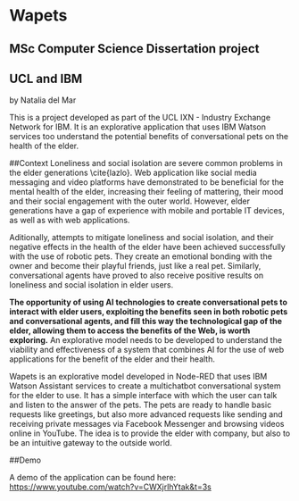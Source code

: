 # Wapets
## MSc Computer Science Dissertation project
## UCL and IBM
by Natalia del Mar


This is a project developed as part of the UCL IXN - Industry Exchange Network for IBM. It is an explorative application that uses IBM Watson services too understand the potential benefits of conversational pets on the health of the elder.

##Context
Loneliness and social isolation are severe common problems in the elder generations \cite{lazlo}. Web application like social media messaging and video platforms have demonstrated to be beneficial for the mental health of the elder, increasing their feeling of mattering, their mood and their social engagement with the outer world. However, elder generations have a gap of experience with mobile and portable IT devices, as well as with web applications.

Aditionally, attempts to mitigate loneliness and social isolation, and their negative effects in the health of the elder have been achieved successfully with the use of robotic pets. They create an emotional bonding with the owner and become their playful friends, just like a real pet. Similarly, conversational agents have proved to also receive positive results on loneliness and social isolation in elder users. 

**The opportunity of using AI technologies to create conversational pets to interact with elder users, exploiting the benefits seen in both robotic pets and conversational agents, and fill this way the technological gap of the elder, allowing them to access the benefits of the Web, is worth exploring.** An explorative model needs to be developed to understand the viability and effectiveness of a system that combines AI for the use of web applications for the benefit of the elder and their health. 

Wapets is an explorative model developed in Node-RED that uses IBM Watson Assistant services to create a multichatbot conversational system for the elder to use. It has a simple interface with which the user can talk and listen to the answer of the pets. The pets are ready to handle basic requests like greetings, but also more advanced requests like sending and receiving private messages via Facebook Messenger and browsing videos online in YouTube. The idea is to provide the elder with company, but also to be an intuitive gateway to the outside world.

##Demo 

A demo of the application can be found here: https://www.youtube.com/watch?v=CWXjrlhYtak&t=3s

